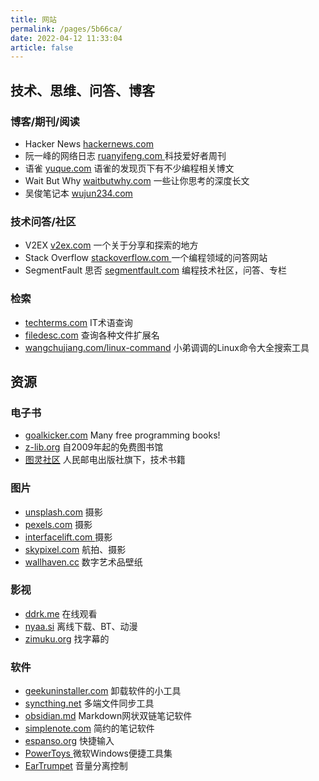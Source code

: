 ```yaml
---
title: 网站
permalink: /pages/5b66ca/
date: 2022-04-12 11:33:04
article: false
---
```


## 技术、思维、问答、博客
### 博客/期刊/阅读

- Hacker News [hackernews.com ](https://news.ycombinator.com/)
- 阮一峰的网络日志 [ruanyifeng.com ](http://www.ruanyifeng.com/blog/) 科技爱好者周刊
- 语雀 [yuque.com](https://www.yuque.com/explore/headlines) 语雀的发现页下有不少编程相关博文
- Wait But Why [waitbutwhy.com](https://waitbutwhy.com/) 一些让你思考的深度长文
- 吴俊笔记本 [wujun234.com](https://wujun234.com/)

### 技术问答/社区
- V2EX [v2ex.com](https://www.v2ex.com/) 一个关于分享和探索的地方
- Stack Overflow [stackoverflow.com ](https://stackoverflow.com/) 一个编程领域的问答网站
- SegmentFault 思否 [segmentfault.com](https://segmentfault.com/) 编程技术社区，问答、专栏

### 检索

- [techterms.com](https://techterms.com/) IT术语查询
- [filedesc.com](https://www.filedesc.com/) 查询各种文件扩展名
- [wangchujiang.com/linux-command](https://wangchujiang.com/linux-command/) 小弟调调的Linux命令大全搜索工具



## 资源

### 电子书

- [goalkicker.com](https://goalkicker.com/) Many free programming books!
- [z-lib.org](https://z-lib.org) 自2009年起的免费图书馆
- [图灵社区](https://www.ituring.com.cn/) 人民邮电出版社旗下，技术书籍

### 图片

- [unsplash.com](https://unsplash.com/) 摄影
- [pexels.com](https://www.pexels.com/) 摄影
- [interfacelift.com ](https://interfacelift.com/)摄影
- [skypixel.com](https://www.skypixel.com/) 航拍、摄影
- [wallhaven.cc](https://wallhaven.cc/) 数字艺术品壁纸

### 影视

- [ddrk.me](https://ddrk.me/) 在线观看
- [nyaa.si](https://nyaa.si/) 离线下载、BT、动漫
- [zimuku.org](http://zimuku.org/) 找字幕的

### 软件

- [geekuninstaller.com](https://geekuninstaller.com/) 卸载软件的小工具
- [syncthing.net](https://syncthing.net/) 多端文件同步工具
- [obsidian.md](https://obsidian.md/) Markdown网状双链笔记软件
- [simplenote.com](https://simplenote.com/) 简约的笔记软件
- [espanso.org](https://espanso.org/) 快捷输入
- [PowerToys ](https://github.com/microsoft/PowerToys) 微软Windows便捷工具集
- [EarTrumpet](https://eartrumpet.app/) 音量分离控制

